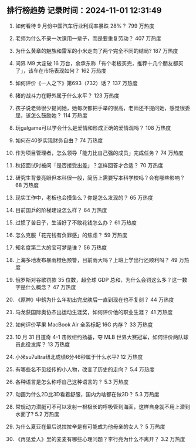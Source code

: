 
## 排行榜趋势 记录时间：2024-11-01 12:31:49
  
  1. 如何看待 9 月份中国汽车行业利润率暴跌 28%？ 799 万热度
    
  2. 老师为什么不录一次课用一辈子，而是要重复劳动？ 407 万热度
    
  3. 为什么黄章的魅族和雷军的小米走向了两个完全不同的结局? 187 万热度
    
  4. 问界 M9 大定破 16 万台，余承东称「有个老板买完，推荐十几个朋友都买了」，该车在市场表现如何？ 162 万热度
    
  5. 如何评价《一人之下》第693（732）话？ 137 万热度
    
  6. 猪的战斗力在野外属于什么水平？ 123 万热度
    
  7. 孩子说老师很少提问她，她每次都把手举的很高，老师还不提问她，感觉很委屈，该怎么鼓励她？ 114 万热度
    
  8. 玩galgame可以学会什么是爱情和形成正确的爱情观吗？ 108 万热度
    
  9. 如何在40岁实现财务自由？ 74 万热度
    
  10. 作为项目管理者，怎么领导「能力比自己强的成员」完成任务？ 74 万热度
    
  11. 秋招面试时被问「是否接受出差」？怎样回答才合适？ 70 万热度
    
  12. 研究生背景亮眼但本科很一般，简历上需要写本科学校吗？会有哪些影响？ 68 万热度
    
  13. 现实工作中，老板也会摸鱼么？你是怎么发现的？ 65 万热度
    
  14. 目前国乒的阶梯建设怎么样？ 64 万热度
    
  15. 过惯了苦日子，生活好了不敢花钱怎么办？ 61 万热度
    
  16. 怎么克服「花完钱有负罪感」的焦虑？ 59 万热度
    
  17. 知名度第二大的宝可梦是谁？ 56 万热度
    
  18. 上海多地发布暴雨橙色预警，目前雨大吗？上班上学出行还顺利吗？ 49 万热度
    
  19. 俄罗斯对谷歌罚款 35 位数，超全球 GDP 总和，为什么会罚这么多？这一数字是什么概念？ 47 万热度
    
  20. 《原神》申鹤为什么年初出完皮肤后一直到现在也不复刻？ 44 万热度
    
  21. 马龙获国际奥协杰出运动生涯奖，如何评价他的职业生涯？ 41 万热度
    
  22. 如何评价苹果 MacBook Air 全系标配 16G 内存？ 33 万热度
    
  23. 10 月 31 日道奇 4-1 击败纽约扬基，夺 MLB 世界大赛冠军，如何评价两队球员此役发挥？ 13 万热度
    
  24. 小米su7ultra纽北成绩6分46秒属于什么水平? 12 万热度
    
  25. 有哪些名不见经传的小人物，改变了历史的走向？ 5.4 万热度
    
  26. 各种语言是怎么称呼自己这种语言的？ 5.3 万热度
    
  27. 动画为什么2D比3D看着舒服，国内为啥都在做3D？ 5.3 万热度
    
  28. 常规动力潜艇可不可以发射一根极长的呼吸管到海面，这样自身就不用上潜到水面了? 5.2 万热度
    
  29. 为什么夏亚在最后说拉拉辛是有可能成为他母亲的女人？ 5 万热度
    
  30. 《再见爱人》里的麦麦有哪些心理问题？李行亮为什么不离开？ 3.2 万热度
    